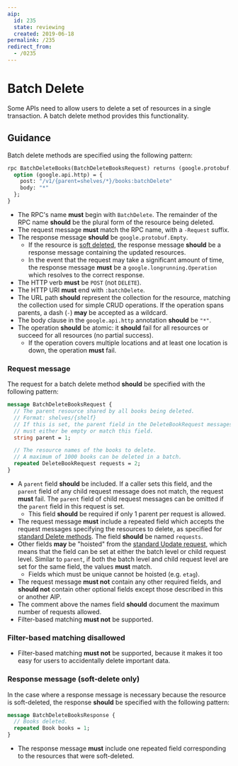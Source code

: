 ```yaml
---
aip:
  id: 235
  state: reviewing
  created: 2019-06-18
permalink: /235
redirect_from:
  - /0235
---
```


# Batch Delete

Some APIs need to allow users to delete a set of resources in a single
transaction. A batch delete method provides this functionality.

## Guidance

Batch delete methods are specified using the following pattern:

```proto
rpc BatchDeleteBooks(BatchDeleteBooksRequest) returns (google.protobuf.Empty) {
  option (google.api.http) = {
    post: "/v1/{parent=shelves/*}/books:batchDelete"
    body: "*"
  };
}
```

- The RPC's name **must** begin with `BatchDelete`. The remainder of the RPC name
  **should** be the plural form of the resource being deleted.
- The request message **must** match the RPC name, with a `-Request` suffix.
- The response message **should** be `google.protobuf.Empty`.
  - If the resource is [soft deleted](#soft-delete), the response message
    **should** be a response message containing the updated resources.
  - In the event that the request may take a significant amount of time, the
    response message **must** be a `google.longrunning.Operation` which resolves to
    the correct response.
- The HTTP verb **must** be `POST` (not `DELETE`).
- The HTTP URI **must** end with `:batchDelete`.
- The URL path **should** represent the collection for the resource, matching
  the collection used for simple CRUD operations. If the operation spans
  parents, a dash (`-`) **may** be accepted as a wildcard.
- The body clause in the `google.api.http` annotation **should** be `"*"`.
- The operation **should** be atomic: it **should** fail for all resources or succeed
  for all resources (no partial success).
  - If the operation covers multiple locations and at least one location is
    down, the operation **must** fail.

### Request message

The request for a batch delete method **should** be specified with the following
pattern:

```proto
message BatchDeleteBooksRequest {
  // The parent resource shared by all books being deleted.
  // Format: shelves/{shelf}
  // If this is set, the parent field in the DeleteBookRequest messages
  // must either be empty or match this field.
  string parent = 1;

  // The resource names of the books to delete.
  // A maximum of 1000 books can be deleted in a batch.
  repeated DeleteBookRequest requests = 2;
}
```

- A `parent` field **should** be included. If a caller sets this field,
  and the `parent` field of any child request message does not match, the
  request **must** fail. The `parent` field of child request messages can be
  omitted if the `parent` field in this request is set.
  - This field **should** be required if only 1 parent per request is allowed.
- The request message **must** include a repeated field which accepts the
  request messages specifying the resources to delete, as specified for
  [standard Delete methods][request-message]. The field **should** be named
  `requests`.
- Other fields **may** be "hoisted" from the
  [standard Update request][request-message], which means that the field can be
  set at either the batch level or child request level. Similar to `parent`,
  if both the batch level and child request level are set for the same field,
  the values **must** match.
  - Fields which must be unique cannot be hoisted (e.g. `etag`).
- The request message **must not** contain any other required fields, and
  **should not** contain other optional fields except those described in this or
  another AIP.
- The comment above the names field **should** document the maximum number of
  requests allowed.
- Filter-based matching **must not** be supported.

### Filter-based matching disallowed

- Filter-based matching **must not** be supported, because it makes it too easy for
  users to accidentally delete important data.

### Response message (soft-delete only)

In the case where a response message is necessary because the resource is
soft-deleted, the response **should** be specified with the following pattern:

```proto
message BatchDeleteBooksResponse {
  // Books deleted.
  repeated Book books = 1;
}
```

- The response message **must** include one repeated field corresponding to the
  resources that were soft-deleted.

[request-message]: ./0135.md#request-message
